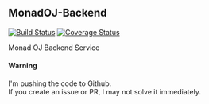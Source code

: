 ## MonadOJ-Backend
[![Build Status](https://travis-ci.org/YanWQ-monad/MonadOJ-Backend.svg?branch=develop)](https://travis-ci.org/YanWQ-monad/MonadOJ-Backend)
[![Coverage Status](https://coveralls.io/repos/github/YanWQ-monad/MonadOJ-Backend/badge.svg?branch=develop)](https://coveralls.io/github/YanWQ-monad/MonadOJ-Backend?branch=develop)

Monad OJ Backend Service

#### Warning
I'm pushing the code to Github.  
If you create an issue or PR, I may not solve it immediately.

